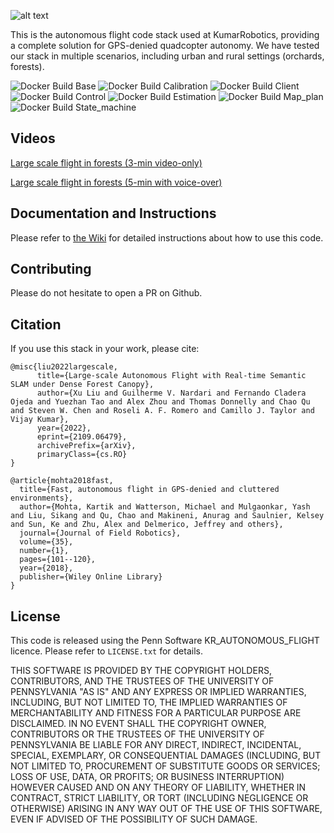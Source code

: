 ![alt text](https://github.com/KumarRobotics/kr_autonomous_flight/blob/new_readme/docs/Falcon4.jpg?raw=true)

This is the autonomous flight code stack used at KumarRobotics, providing a complete solution for GPS-denied quadcopter autonomy. We have tested our stack in multiple scenarios, including urban and rural settings (orchards, forests).

![Docker Build Base](https://github.com/kumarrobotics/kr_autonomous_flight/actions/workflows/docker-build-base.yaml/badge.svg)
![Docker Build Calibration](https://github.com/kumarrobotics/kr_autonomous_flight/actions/workflows/docker-build-calibration.yaml/badge.svg)
![Docker Build Client](https://github.com/kumarrobotics/kr_autonomous_flight/actions/workflows/docker-build-client.yaml/badge.svg)
![Docker Build Control](https://github.com/kumarrobotics/kr_autonomous_flight/actions/workflows/docker-build-control.yaml/badge.svg)
![Docker Build Estimation](https://github.com/kumarrobotics/kr_autonomous_flight/actions/workflows/docker-build-estimation.yaml/badge.svg)
![Docker Build Map_plan](https://github.com/kumarrobotics/kr_autonomous_flight/actions/workflows/docker-build-map-plan.yaml/badge.svg)
![Docker Build State_machine](https://github.com/kumarrobotics/kr_autonomous_flight/actions/workflows/docker-build-state-machine.yaml/badge.svg)

## Videos
[Large scale flight in forests (3-min video-only)](https://www.youtube.com/watch?v=Ad3ANMX8gd4)

[Large scale flight in forests (5-min with voice-over)](https://www.youtube.com/watch?v=kbyNrRoT9zo)

## Documentation and Instructions
Please refer to [the Wiki](https://github.com/KumarRobotics/kr_autonomous_flight/wiki) for detailed instructions about how to use this code.

## Contributing
Please do not hesitate to open a PR on Github.

## Citation
If you use this stack in your work, please cite:

```
@misc{liu2022largescale,
      title={Large-scale Autonomous Flight with Real-time Semantic SLAM under Dense Forest Canopy}, 
      author={Xu Liu and Guilherme V. Nardari and Fernando Cladera Ojeda and Yuezhan Tao and Alex Zhou and Thomas Donnelly and Chao Qu and Steven W. Chen and Roseli A. F. Romero and Camillo J. Taylor and Vijay Kumar},
      year={2022},
      eprint={2109.06479},
      archivePrefix={arXiv},
      primaryClass={cs.RO}
}
```

```
@article{mohta2018fast,
  title={Fast, autonomous flight in GPS-denied and cluttered environments},
  author={Mohta, Kartik and Watterson, Michael and Mulgaonkar, Yash and Liu, Sikang and Qu, Chao and Makineni, Anurag and Saulnier, Kelsey and Sun, Ke and Zhu, Alex and Delmerico, Jeffrey and others},
  journal={Journal of Field Robotics},
  volume={35},
  number={1},
  pages={101--120},
  year={2018},
  publisher={Wiley Online Library}
}

```
## License

This code is released using the Penn Software KR\_AUTONOMOUS\_FLIGHT licence.
Please refer to `LICENSE.txt` for details.

THIS SOFTWARE IS PROVIDED BY THE COPYRIGHT HOLDERS, CONTRIBUTORS, AND THE TRUSTEES OF THE UNIVERSITY OF PENNSYLVANIA "AS IS" AND ANY EXPRESS OR IMPLIED WARRANTIES, INCLUDING, BUT NOT LIMITED TO, THE IMPLIED WARRANTIES OF MERCHANTABILITY AND FITNESS FOR A PARTICULAR PURPOSE ARE DISCLAIMED. IN NO EVENT SHALL THE COPYRIGHT OWNER, CONTRIBUTORS OR THE TRUSTEES OF THE UNIVERSITY OF PENNSYLVANIA BE LIABLE FOR ANY DIRECT, INDIRECT, INCIDENTAL, SPECIAL, EXEMPLARY, OR CONSEQUENTIAL DAMAGES (INCLUDING, BUT NOT LIMITED TO, PROCUREMENT OF SUBSTITUTE GOODS OR SERVICES; LOSS OF USE, DATA, OR PROFITS; OR BUSINESS INTERRUPTION) HOWEVER CAUSED AND ON ANY THEORY OF LIABILITY, WHETHER IN CONTRACT, STRICT LIABILITY, OR TORT (INCLUDING NEGLIGENCE OR OTHERWISE) ARISING IN ANY WAY OUT OF THE USE OF THIS SOFTWARE, EVEN IF ADVISED OF THE POSSIBILITY OF SUCH DAMAGE.
